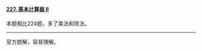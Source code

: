 #### [227. 基本计算器 II](https://leetcode.cn/problems/basic-calculator-ii/)

本题相比224题，多了乘法和除法。



---

官方题解，容易理解。